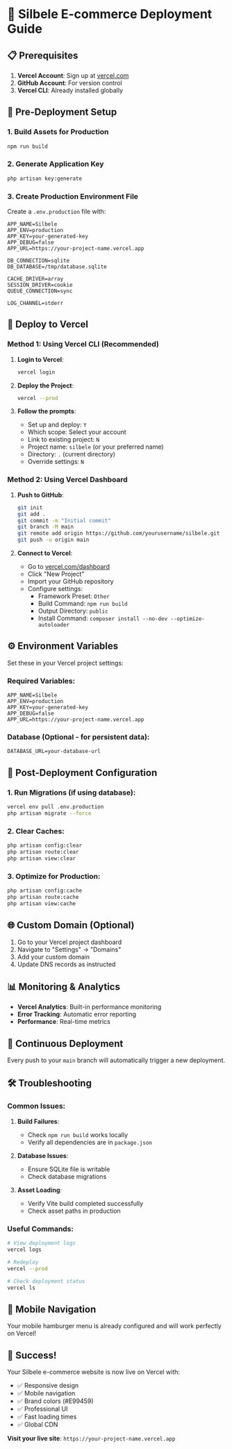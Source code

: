 # 🚀 Silbele E-commerce Deployment Guide

## 📋 Prerequisites

1. **Vercel Account**: Sign up at [vercel.com](https://vercel.com)
2. **GitHub Account**: For version control
3. **Vercel CLI**: Already installed globally

## 🔧 Pre-Deployment Setup

### 1. Build Assets for Production
```bash
npm run build
```

### 2. Generate Application Key
```bash
php artisan key:generate
```

### 3. Create Production Environment File
Create a `.env.production` file with:
```env
APP_NAME=Silbele
APP_ENV=production
APP_KEY=your-generated-key
APP_DEBUG=false
APP_URL=https://your-project-name.vercel.app

DB_CONNECTION=sqlite
DB_DATABASE=/tmp/database.sqlite

CACHE_DRIVER=array
SESSION_DRIVER=cookie
QUEUE_CONNECTION=sync

LOG_CHANNEL=stderr
```

## 🚀 Deploy to Vercel

### Method 1: Using Vercel CLI (Recommended)

1. **Login to Vercel**:
   ```bash
   vercel login
   ```

2. **Deploy the Project**:
   ```bash
   vercel --prod
   ```

3. **Follow the prompts**:
   - Set up and deploy: `Y`
   - Which scope: Select your account
   - Link to existing project: `N`
   - Project name: `silbele` (or your preferred name)
   - Directory: `.` (current directory)
   - Override settings: `N`

### Method 2: Using Vercel Dashboard

1. **Push to GitHub**:
   ```bash
   git init
   git add .
   git commit -m "Initial commit"
   git branch -M main
   git remote add origin https://github.com/yourusername/silbele.git
   git push -u origin main
   ```

2. **Connect to Vercel**:
   - Go to [vercel.com/dashboard](https://vercel.com/dashboard)
   - Click "New Project"
   - Import your GitHub repository
   - Configure settings:
     - Framework Preset: `Other`
     - Build Command: `npm run build`
     - Output Directory: `public`
     - Install Command: `composer install --no-dev --optimize-autoloader`

## ⚙️ Environment Variables

Set these in your Vercel project settings:

### Required Variables:
```
APP_NAME=Silbele
APP_ENV=production
APP_KEY=your-generated-key
APP_DEBUG=false
APP_URL=https://your-project-name.vercel.app
```

### Database (Optional - for persistent data):
```
DATABASE_URL=your-database-url
```

## 🔧 Post-Deployment Configuration

### 1. Run Migrations (if using database):
```bash
vercel env pull .env.production
php artisan migrate --force
```

### 2. Clear Caches:
```bash
php artisan config:clear
php artisan route:clear
php artisan view:clear
```

### 3. Optimize for Production:
```bash
php artisan config:cache
php artisan route:cache
php artisan view:cache
```

## 🌐 Custom Domain (Optional)

1. Go to your Vercel project dashboard
2. Navigate to "Settings" → "Domains"
3. Add your custom domain
4. Update DNS records as instructed

## 📊 Monitoring & Analytics

- **Vercel Analytics**: Built-in performance monitoring
- **Error Tracking**: Automatic error reporting
- **Performance**: Real-time metrics

## 🔄 Continuous Deployment

Every push to your `main` branch will automatically trigger a new deployment.

## 🛠️ Troubleshooting

### Common Issues:

1. **Build Failures**:
   - Check `npm run build` works locally
   - Verify all dependencies are in `package.json`

2. **Database Issues**:
   - Ensure SQLite file is writable
   - Check database migrations

3. **Asset Loading**:
   - Verify Vite build completed successfully
   - Check asset paths in production

### Useful Commands:
```bash
# View deployment logs
vercel logs

# Redeploy
vercel --prod

# Check deployment status
vercel ls
```

## 📱 Mobile Navigation

Your mobile hamburger menu is already configured and will work perfectly on Vercel!

## 🎉 Success!

Your Silbele e-commerce website is now live on Vercel with:
- ✅ Responsive design
- ✅ Mobile navigation
- ✅ Brand colors (#E99459)
- ✅ Professional UI
- ✅ Fast loading times
- ✅ Global CDN

**Visit your live site**: `https://your-project-name.vercel.app` 